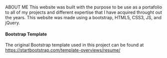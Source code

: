 ABOUT ME
This website was built with the purpose to be use as a portafolio to all of my projects and different expertise that I have acquired throught out the years.
This website was made using a bootstrap, HTML5, CSS3, JS, and jQuery.

#### Bootstrap Template
The original Bootstrap template used in this project can be found at https://startbootstrap.com/template-overviews/resume/
